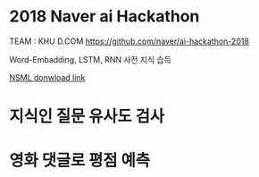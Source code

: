 # 2018 Naver ai Hackathon 
TEAM : KHU D.COM 
https://github.com/naver/ai-hackathon-2018

Word-Embadding, LSTM, RNN 사전 지식 습득 

[NSML donwload link](https://github.com/n-CLAIR/File-download/raw/master/nsml/hack/nsml_client.windows.amd64.hack.zip)


# 지식인 질문 유사도 검사

# 영화 댓글로 평점 예측
